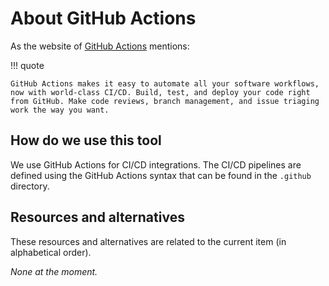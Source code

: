 # About GitHub Actions

As the website of [GitHub Actions](https://github.com/features/actions) mentions:

!!! quote

	GitHub Actions makes it easy to automate all your software workflows, now with world-class CI/CD. Build, test, and deploy your code right from GitHub. Make code reviews, branch management, and issue triaging work the way you want.

## How do we use this tool

We use GitHub Actions for CI/CD integrations. The CI/CD pipelines are defined using the GitHub Actions syntax that can be found in the `.github` directory.

## Resources and alternatives

These resources and alternatives are related to the current item (in alphabetical order).

_None at the moment._
